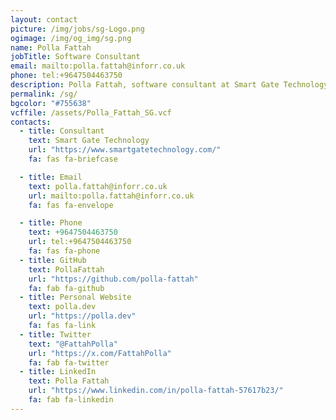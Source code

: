 ```yaml
---
layout: contact
picture: /img/jobs/sg-Logo.png
ogimage: /img/og_img/sg.png
name: Polla Fattah
jobTitle: Software Consultant
email: mailto:polla.fattah@inforr.co.uk
phone: tel:+9647504463750
description: Polla Fattah, software consultant at Smart Gate Technology, showcases expertise in AI solutions, software architecture, and full-stack projects. Connect via email, GitHub, Twitter, or LinkedIn.
permalink: /sg/
bgcolor: "#755638"
vcffile: /assets/Polla_Fattah_SG.vcf
contacts:
  - title: Consultant
    text: Smart Gate Technology
    url: "https://www.smartgatetechnology.com/"
    fa: fas fa-briefcase

  - title: Email
    text: polla.fattah@inforr.co.uk
    url: mailto:polla.fattah@inforr.co.uk
    fa: fas fa-envelope

  - title: Phone
    text: +9647504463750
    url: tel:+9647504463750
    fa: fas fa-phone
  - title: GitHub
    text: PollaFattah
    url: "https://github.com/polla-fattah"
    fa: fab fa-github
  - title: Personal Website
    text: polla.dev
    url: "https://polla.dev"
    fa: fas fa-link
  - title: Twitter
    text: "@FattahPolla"
    url: "https://x.com/FattahPolla"
    fa: fab fa-twitter
  - title: LinkedIn
    text: Polla Fattah
    url: "https://www.linkedin.com/in/polla-fattah-57617b23/"
    fa: fab fa-linkedin
---
```






